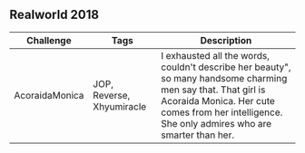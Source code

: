 ## Realworld 2018

| Challenge      | Tags                      | Description                                                  |
| -------------- | ------------------------- | ------------------------------------------------------------ |
| AcoraidaMonica | JOP, Reverse, Xhyumiracle | I exhausted all the words, couldn't describe her beauty", so many handsome charming men say that. That girl is Acoraida Monica. Her cute comes from her intelligence. She only admires who are smarter than her. |
